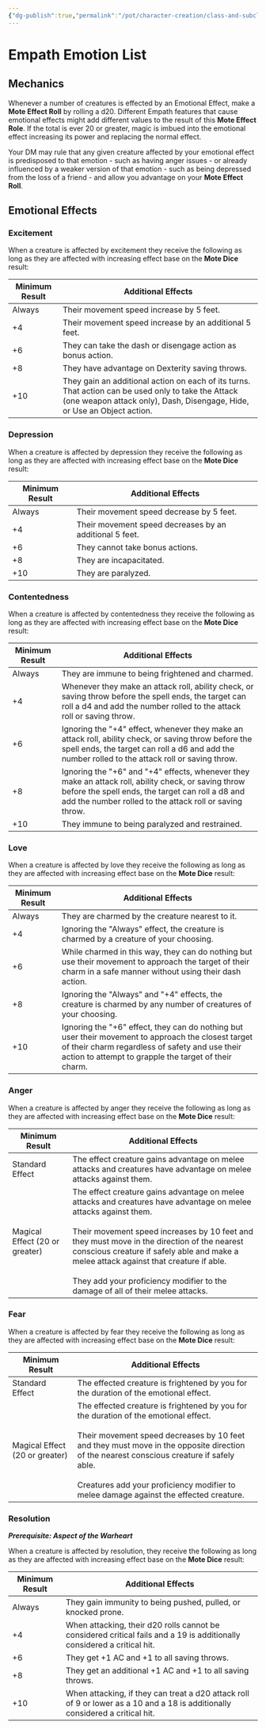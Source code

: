 ```yaml
---
{"dg-publish":true,"permalink":"/pot/character-creation/class-and-subclasses/empath-emotions-list-v2/","tags":["empath"]}
---
```



# Empath Emotion List

## Mechanics
Whenever a number of creatures is effected by an Emotional Effect, make a **Mote Effect Roll** by rolling a d20.  Different Empath features that cause emotional effects might add different values to the result of this **Mote Effect Role**. If the total is ever 20 or greater, magic is imbued into the emotional effect increasing its power and replacing the normal effect. 

Your DM may rule that any given creature affected by your emotional effect is predisposed to that emotion - such as having anger issues - or already influenced by a weaker version of that emotion - such as being depressed from the loss of a friend - and allow you advantage on your **Mote Effect Roll**. 

## Emotional Effects

### Excitement

 When a creature is affected by excitement they receive the following as long as they are affected with increasing effect base on the **Mote Dice** result: 

| Minimum Result | Additional Effects                                                                                                                                                             |
| -------------- | ------------------------------------------------------------------------------------------------------------------------------------------------------------------------------ |
| Always         | Their movement speed increase by 5 feet.                                                                                                                                       |
| +4             | Their movement speed increase by an additional 5 feet.                                                                                                                         |
| +6             | They can take the dash or disengage action as bonus action.                                                                                                                    |
| +8             | They have advantage on Dexterity saving throws.                                                                                                                                |
| +10            | They gain an additional action on each of its turns. That action can be used only to take the Attack (one weapon attack only), Dash, Disengage, Hide, or Use an Object action. |


### Depression

When a creature is affected by depression they receive the following as long as they are affected with increasing effect base on the **Mote Dice** result: 

| Minimum Result | Additional Effects                                      |
| -------------- | ------------------------------------------------------- |
| Always         | Their movement speed decrease by 5 feet.                |
| +4             | Their movement speed decreases by an additional 5 feet. |
| +6             | They cannot take bonus actions.                         |
| +8             | They are incapacitated.                                 |
| +10            | They are paralyzed.                                     |

### Contentedness

When a creature is affected by contentedness they receive the following as long as they are affected with increasing effect base on the **Mote Dice** result: 

| Minimum Result | Additional Effects                                                                                                                                                                                                  |
| -------------- | ------------------------------------------------------------------------------------------------------------------------------------------------------------------------------------------------------------------- |
| Always         | They are immune to being frightened and charmed.                                                                                                                                                                    |
| +4             | Whenever they make an attack roll, ability check, or saving throw before the spell ends, the target can roll a d4 and add the number rolled to the attack roll or saving throw.                                     |
| +6             | Ignoring the "+4" effect, whenever they make an attack roll, ability check, or saving throw before the spell ends, the target can roll a d6 and add the number rolled to the attack roll or saving throw.           |
| +8             | Ignoring the "+6" and "+4" effects, whenever they make an attack roll, ability check, or saving throw before the spell ends, the target can roll a d8 and add the number rolled to the attack roll or saving throw. |
| +10            | They immune to being paralyzed and restrained.                                                                                                                                                                      |

### Love 

When a creature is affected by love they receive the following as long as they are affected with increasing effect base on the **Mote Dice** result: 

| Minimum Result | Additional Effects                                                                                                                                                                                             |
| -------------- | -------------------------------------------------------------------------------------------------------------------------------------------------------------------------------------------------------------- |
| Always         | They are charmed by the creature nearest to it.                                                                                                                                                                |
| +4             | Ignoring the "Always" effect, the creature is charmed by a creature of your choosing.                                                                                                                          |
| +6             | While charmed in this way, they can do nothing but use their movement to approach the target of their charm in a safe manner without using their dash action.                                                  |
| +8             | Ignoring the "Always" and "+4" effects, the creature is charmed by any number of creatures of your choosing.                                                                                                   |
| +10            | Ignoring the "+6" effect, they can do nothing but user their movement to approach the closest target of their charm regardless of safety and use their action to attempt to grapple the target of their charm. |


### Anger

 When a creature is affected by anger they receive the following as long as they are affected with increasing effect base on the **Mote Dice** result: 

| Minimum Result                 | Additional Effects                                                                                                                                                                                                                                                                                                                                                                                   |
| ------------------------------ | ---------------------------------------------------------------------------------------------------------------------------------------------------------------------------------------------------------------------------------------------------------------------------------------------------------------------------------------------------------------------------------------------------- |
| Standard Effect                | The effect creature gains advantage on melee attacks and creatures have advantage on melee attacks against them.                                                                                                                                                                                                                                                                                     |
| Magical Effect (20 or greater) | The effect creature gains advantage on melee attacks and creatures have advantage on melee attacks against them.<br><br>Their movement speed increases by 10 feet and they must move in the direction of the nearest conscious creature if safely able and make a melee attack against that creature if able.<br><br>They add your proficiency modifier to the damage of all of their melee attacks. |


### Fear

 When a creature is affected by fear they receive the following as long as they are affected with increasing effect base on the **Mote Dice** result: 

| Minimum Result                 | Additional Effects                                                                                                                                                                                                                                                                                                                 |
| ------------------------------ | ---------------------------------------------------------------------------------------------------------------------------------------------------------------------------------------------------------------------------------------------------------------------------------------------------------------------------------- |
| Standard Effect                | The effected creature is frightened by you for the duration of the emotional effect.                                                                                                                                                                                                                                               |
| Magical Effect (20 or greater) | The effected creature is frightened by you for the duration of the emotional effect.<br><br>Their movement speed decreases by 10 feet and they must move in the opposite direction of the nearest conscious creature if safely able.<br><br>Creatures add your proficiency modifier to melee damage against the effected creature. |

### Resolution

***Prerequisite: Aspect of the Warheart***

When a creature is affected by resolution, they receive the following as long as they are affected with increasing effect base on the **Mote Dice** result: 

| Minimum Result | Additional Effects                                                                                                            |
| -------------- | ----------------------------------------------------------------------------------------------------------------------------- |
| Always         | They gain immunity to being pushed, pulled, or knocked prone.                                                                 |
| +4             | When attacking, their d20 rolls cannot be considered critical fails and a 19 is additionally considered a critical hit.       |
| +6             | They get +1 AC and +1 to all saving throws.                                                                                   |
| +8             | They get an additional +1 AC and +1 to all saving throws.                                                                     |
| +10            | When attacking, if they can treat a d20 attack roll of 9 or lower as a 10 and a 18 is additionally considered a critical hit. |
